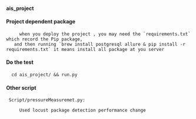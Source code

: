 #### ais_project


#### Project dependent package
 
         when you deploy the project , you may need the `requirements.txt`  which record the Pip package,
       and then running `brew install postgresql allure & pip install -r requirements.txt` it means install all package at you server 

#### Do the test

      cd ais_project/ && run.py
      
#### Other script
   
     Script/pressureMeasuremet.py:
     
         Used locust package detection performance change


